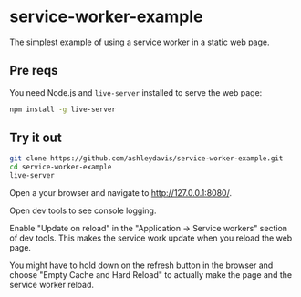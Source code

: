 # service-worker-example

The simplest example of using a service worker in a static web page.

## Pre reqs

You need Node.js and `live-server` installed to serve the web page:

```bash
npm install -g live-server
```

## Try it out

```bash
git clone https://github.com/ashleydavis/service-worker-example.git
cd service-worker-example
live-server
```

Open a your browser and navigate to http://127.0.0.1:8080/.

Open dev tools to see console logging.

Enable "Update on reload" in the "Application -> Service workers" section of dev tools. This makes the service work update when you reload the web page.

You might have to hold down on the refresh button in the browser and choose "Empty Cache and Hard Reload" to actually make the page and the service worker reload.

